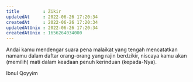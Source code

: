 ```yaml
---
title         : Zikir
updatedAt     : 2022-06-26 17:20:34
createdAt     : 2022-06-26 17:20:34
updatedAtUnix : 2022-06-26 17:20:34
createdAtUnix : 1656264034000 
---
```


Andai kamu mendengar suara pena malaikat yang tengah mencatatkan namamu dalam daftar orang-orang yang rajin berdzikir, niscaya kamu akan (memilih) mati dalam keadaan penuh kerinduan (kepada-Nya).

Ibnul Qoyyim
